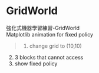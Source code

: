# GridWorld
強化式機器學習練習-GridWorld    
Matplotlib animation for fixed policy    

> 1. change grid to (10,10)    
2. 3 blocks that cannot access
3. show fixed policy
